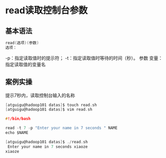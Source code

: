 # read读取控制台参数
## 基本语法
``` C
read(选项)(参数)
选项：
```
-p：指定读取值时的提示符；
-t：指定读取值时等待的时间（秒）。
参数
	变量：指定读取值的变量名
## 案例实操
提示7秒内，读取控制台输入的名称
```C
[atguigu@hadoop101 datas]$ touch read.sh
[atguigu@hadoop101 datas]$ vim read.sh

#!/bin/bash

read -t 7 -p "Enter your name in 7 seconds " NAME
echo $NAME

[atguigu@hadoop101 datas]$ ./read.sh 
 Enter your name in 7 seconds xiaoze
xiaoze
```

